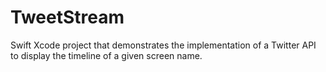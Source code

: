# TweetStream
Swift Xcode project that demonstrates the implementation of a Twitter API to display the timeline of a given screen name.
